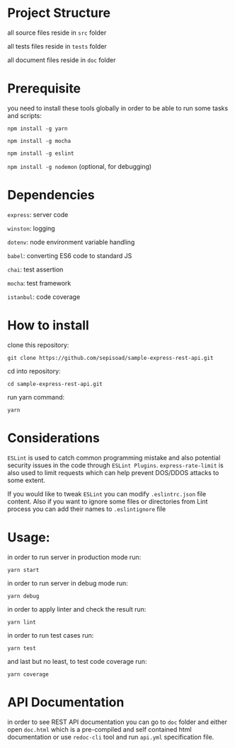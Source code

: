 # Project Structure

all source files reside in `src` folder

all tests files reside in `tests` folder

all document files reside in `doc` folder

# Prerequisite 
you need to install these tools globally in order to be able to run some tasks and scripts:

`npm install -g yarn`

`npm install -g mocha`

`npm install -g eslint`

`npm install -g nodemon` (optional, for debugging)

# Dependencies

`express`: server code 

`winston`: logging

`dotenv`: node environment variable handling

`babel`: converting ES6 code to standard JS

`chai`: test assertion


`mocha`: test framework

`istanbul`: code coverage

# How to install
clone this repository:

`git clone https://github.com/sepisoad/sample-express-rest-api.git`

cd into repository:

`cd sample-express-rest-api.git`

run yarn command:

`yarn`

# Considerations

`ESLint` is used to catch common programming mistake and also potential security issues in the code through `ESLint Plugins`. `express-rate-limit` is also used to limit requests which can help prevent DOS/DDOS attacks to some extent.

If you would like to tweak `ESLint` you can modify `.eslintrc.json` file content.
Also if you want to ignore some files or directories from Lint process you can add their names to `.eslintignore` file

# Usage:

in order to run server in production mode run:

`yarn start`

in order to run server in debug mode run:

`yarn debug`

in order to apply linter and check the result run:

`yarn lint`

in order to run test cases run:

`yarn test`

and last but no least, to test code coverage run:

`yarn coverage`


# API Documentation

in order to see REST API documentation you can go to `doc` folder and either open `doc.html` which is a pre-compiled and self contained html documentation or use `redoc-cli` tool and run `api.yml` specification file.